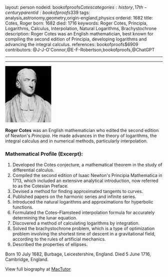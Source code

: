 layout: person
nodeid: bookofproofs$Cotes
categories: history,17th-century
parentid: bookofproofs$339
tags: analysis,astronomy,geometry,origin-england,physics
orderid: 1682
title: Cotes, Roger
born: 1682
died: 1716
keywords: Roger Cotes, Principia, Logarithms, Calculus, Interpolation, Natural Logarithms, Brachystochrone
description: Roger Cotes was an English mathematician, best known for compiling the second edition of Principia, developing logarithms and advancing the integral calculus.
references: bookofproofs$6909
contributors: @J-J-O'Connor,@E-F-Robertson,bookofproofs,@ChatGPT

---



---

![Cotes.jpg](https://github.com/bookofproofs/bookofproofs.github.io/blob/main/_sources/_assets/images/portraits/Cotes.jpg?raw=true)

**Roger Cotes** was an English mathematician who edited the second edition of Newton's _Principia_. He made advances in the theory of logarithms, the integral calculus and in numerical methods, particularly interpolation.

### Mathematical Profile (Excerpt):
1. Developed the Cotes conjecture, a mathematical theorem in the study of differential calculus. 
2. Compiled the second edition of Isaac Newton's Principia Mathematica in 1713, which included an extensive analytical introduction, now referred to as the Cotesian Preface. 
3. Devised a method for finding approximated tangents to curves.
4. Published papers on the harmonic series and infinite series. 
5. Introduced the natural logarithms and approximations for hyperbolic functions. 
6. Formulated the Cotes–Flamsteed interpolation formula for accurately determining the lunar equation. 
7. Discovered a method of calculating logarithms by integration.
8. Solved the brachystochrone problem, which is a type of optimization problem involving the shortest time of descent in a gravitational field, according to the rules of artificial mechanics. 
9. Described the properties of ellipses.

Born 10 July 1682, Burbage, Leicestershire, England. Died 5 June 1716, Cambridge, England.

View full biography at [MacTutor](https://mathshistory.st-andrews.ac.uk/Biographies/Cotes/)

